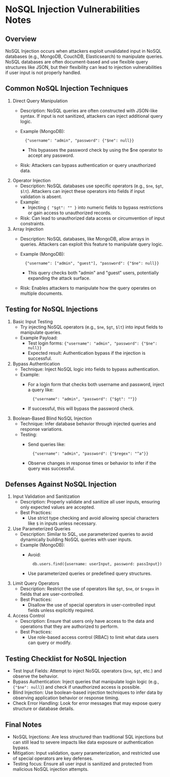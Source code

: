 # NoSQL Injection Vulnerabilities Notes
## Overview
NoSQL Injection occurs when attackers exploit unvalidated input in NoSQL databases (e.g., MongoDB, CouchDB, Elasticsearch) to manipulate queries. NoSQL databases are often document-based and use flexible query structures like JSON, but their flexibility can lead to injection vulnerabilities if user input is not properly handled.

## Common NoSQL Injection Techniques
1. Direct Query Manipulation
    - Description: NoSQL queries are often constructed with JSON-like syntax. If input is not sanitized, attackers can inject additional query logic.
    - Example (MongoDB):
        
            {"username": "admin", "password": {"$ne": null}}
        - This bypasses the password check by using the $ne operator to accept any password.
    - Risk: Attackers can bypass authentication or query unauthorized data.
2. Operator Injection
    - Description: NoSQL databases use specific operators (e.g., ```$ne```, ```$gt```, ```$lt```). Attackers can inject these operators into fields if input validation is absent.
    - Example:
        - Injecting ```{ "$gt": "" }``` into numeric fields to bypass restrictions or gain access to unauthorized records.
    - Risk: Can lead to unauthorized data access or circumvention of input constraints.
3. Array Injection
    - Description: NoSQL databases, like MongoDB, allow arrays in queries. Attackers can exploit this feature to manipulate query logic.
    - Example (MongoDB):
        
            {"username": ["admin", "guest"], "password": {"$ne": null}}
        - This query checks both "admin" and "guest" users, potentially expanding the attack surface.
    - Risk: Enables attackers to manipulate how the query operates on multiple documents.

## Testing for NoSQL Injections
1. Basic Input Testing
    - Try injecting NoSQL operators (e.g., ```$ne```, ```$gt```, ```$lt```) into input fields to manipulate queries.
    - Example Payload:
        - Test login forms: ```{"username": "admin", "password": {"$ne": null}}```
        - Expected result: Authentication bypass if the injection is successful.
2. Bypass Authentication
    - Technique: Inject NoSQL logic into fields to bypass authentication.
    - Example:
        - For a login form that checks both username and password, inject a query like:
            
                {"username": "admin", "password": {"$gt": ""}}
        - If successful, this will bypass the password check.
3. Boolean-Based Blind NoSQL Injection
    - Technique: Infer database behavior through injected queries and response variations.
    - Testing:
        - Send queries like:
            
                {"username": "admin", "password": {"$regex": "^a"}}
        - Observe changes in response times or behavior to infer if the query was successful.
## Defenses Against NoSQL Injection
1. Input Validation and Sanitization
    - Description: Properly validate and sanitize all user inputs, ensuring only expected values are accepted.
    - Best Practices:
        - Use strict type checking and avoid allowing special characters like ```$``` in inputs unless necessary.
2. Use Parameterized Queries
    - Description: Similar to SQL, use parameterized queries to avoid dynamically building NoSQL queries with user inputs.
    - Example (MongoDB):
        - Avoid:
            
                db.users.find({username: userInput, password: passInput})
        - Use parameterized queries or predefined query structures.
3. Limit Query Operators
    - Description: Restrict the use of operators like ```$gt```, ```$ne```, or ```$regex``` in fields that are user-controlled.
    - Best Practices:
        - Disallow the use of special operators in user-controlled input fields unless explicitly required.
4. Access Control
    - Description: Ensure that users only have access to the data and operations that they are authorized to perform.
    - Best Practices:
        - Use role-based access control (RBAC) to limit what data users can query or modify.
## Testing Checklist for NoSQL Injection
- Test Input Fields: Attempt to inject NoSQL operators (```$ne```, ```$gt```, etc.) and observe the behavior.
- Bypass Authentication: Inject queries that manipulate login logic (e.g., ```{"$ne": null}```) and check if unauthorized access is possible.
 - Blind Injection: Use boolean-based injection techniques to infer data by observing application behavior or response timing.
 - Check Error Handling: Look for error messages that may expose query structure or database details.

## Final Notes
- NoSQL Injections: Are less structured than traditional SQL injections but can still lead to severe impacts like data exposure or authentication bypass.
- Mitigation: Input validation, query parameterization, and restricted use of special operators are key defenses.
- Testing focus: Ensure all user input is sanitized and protected from malicious NoSQL injection attempts.
